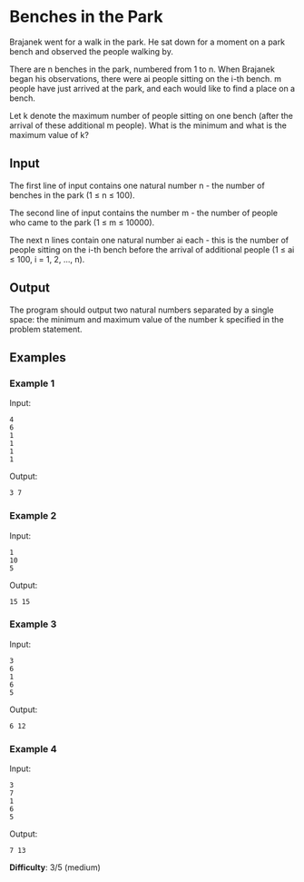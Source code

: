 # Benches in the Park

Brajanek went for a walk in the park. He sat down for a moment on a park bench and observed the people walking by.

There are n benches in the park, numbered from 1 to n. When Brajanek began his observations, there were ai people sitting on the i-th bench. m people have just arrived at the park, and each would like to find a place on a bench.

Let k denote the maximum number of people sitting on one bench (after the arrival of these additional m people). What is the minimum and what is the maximum value of k?

## Input

The first line of input contains one natural number n - the number of benches in the park (1 ≤ n ≤ 100).

The second line of input contains the number m - the number of people who came to the park (1 ≤ m ≤ 10000).

The next n lines contain one natural number ai each - this is the number of people sitting on the i-th bench before the arrival of additional people (1 ≤ ai ≤ 100, i = 1, 2, ..., n).

## Output

The program should output two natural numbers separated by a single space: the minimum and maximum value of the number k specified in the problem statement.

## Examples

### Example 1
Input:
```
4
6
1
1
1
1
```

Output:
```
3 7
```

### Example 2
Input:
```
1
10
5
```

Output:
```
15 15
```

### Example 3
Input:
```
3
6
1
6
5
```

Output:
```
6 12
```

### Example 4
Input:
```
3
7
1
6
5
```

Output:
```
7 13
```

**Difficulty**: 3/5 (medium)